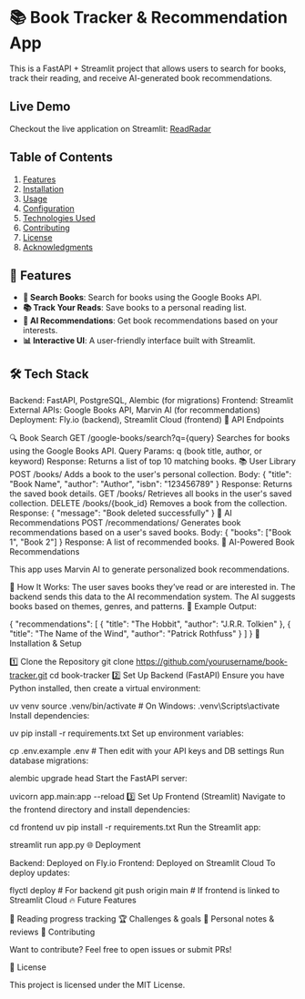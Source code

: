 # 📚 Book Tracker & Recommendation App

This is a FastAPI + Streamlit project that allows users to search for books, track their reading, and receive AI-generated book recommendations.

## Live Demo

Checkout the live application on Streamlit: [ReadRadar](https://booktracking-huv5uj2rm5ec4rqgbf6tgn.streamlit.app)

## Table of Contents
1. [Features](#features)
2. [Installation](#installation)
3. [Usage](#usage)
4. [Configuration](#configuration)
5. [Technologies Used](#technologies-used)
6. [Contributing](#contributing)
7. [License](#license)
8. [Acknowledgments](#acknowledgments)

## 🚀 Features

- **📖 Search Books**: Search for books using the Google Books API.
- **📚 Track Your Reads**: Save books to a personal reading list.
- **🤖 AI Recommendations**: Get book recommendations based on your interests.
- **📊 Interactive UI**: A user-friendly interface built with Streamlit.

## 🛠️ Tech Stack
Backend: FastAPI, PostgreSQL, Alembic (for migrations)
Frontend: Streamlit
External APIs: Google Books API, Marvin AI (for recommendations)
Deployment: Fly.io (backend), Streamlit Cloud (frontend)
📡 API Endpoints

🔍 Book Search
GET /google-books/search?q={query}
Searches for books using the Google Books API.
Query Params: q (book title, author, or keyword)
Response: Returns a list of top 10 matching books.
📚 User Library
POST /books/
Adds a book to the user's personal collection.
Body: { "title": "Book Name", "author": "Author", "isbn": "123456789" }
Response: Returns the saved book details.
GET /books/
Retrieves all books in the user's saved collection.
DELETE /books/{book_id}
Removes a book from the collection.
Response: { "message": "Book deleted successfully" }
🤖 AI Recommendations
POST /recommendations/
Generates book recommendations based on a user's saved books.
Body: { "books": ["Book 1", "Book 2"] }
Response: A list of recommended books.
🤖 AI-Powered Book Recommendations

This app uses Marvin AI to generate personalized book recommendations.

🔹 How It Works:
The user saves books they’ve read or are interested in.
The backend sends this data to the AI recommendation system.
The AI suggests books based on themes, genres, and patterns.
📌 Example Output:

{
  "recommendations": [
    { "title": "The Hobbit", "author": "J.R.R. Tolkien" },
    { "title": "The Name of the Wind", "author": "Patrick Rothfuss" }
  ]
}
🎯 Installation & Setup

1️⃣ Clone the Repository
git clone https://github.com/yourusername/book-tracker.git
cd book-tracker
2️⃣ Set Up Backend (FastAPI)
Ensure you have Python installed, then create a virtual environment:

uv venv
source .venv/bin/activate  # On Windows: .venv\Scripts\activate
Install dependencies:

uv pip install -r requirements.txt
Set up environment variables:

cp .env.example .env  # Then edit with your API keys and DB settings
Run database migrations:

alembic upgrade head
Start the FastAPI server:

uvicorn app.main:app --reload
3️⃣ Set Up Frontend (Streamlit)
Navigate to the frontend directory and install dependencies:

cd frontend
uv pip install -r requirements.txt
Run the Streamlit app:

streamlit run app.py
🌐 Deployment

Backend: Deployed on Fly.io
Frontend: Deployed on Streamlit Cloud
To deploy updates:

flyctl deploy  # For backend
git push origin main  # If frontend is linked to Streamlit Cloud
🔥 Future Features

📅 Reading progress tracking
🏆 Challenges & goals
📝 Personal notes & reviews
📝 Contributing

Want to contribute? Feel free to open issues or submit PRs!

📄 License

This project is licensed under the MIT License.
